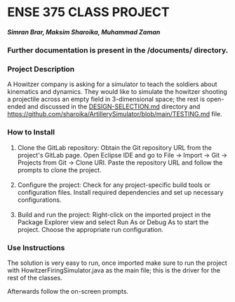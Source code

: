 # ENSE 375 CLASS PROJECT

##### Simran Brar, Maksim Sharoika, Muhammad Zaman

### Further documentation is present in the /documents/ directory. 

### Project Description

A Howitzer company is asking for a simulator to teach the soldiers about kinematics and dynamics. They would like to simulate the howitzer shooting a projectile across an empty field in 3-dimensional space; the rest is open-ended and discussed in the [DESIGN-SELECTION.md](https://github.com/sharoika/ArtillerySimulator/tree/main/documents) directory and https://github.com/sharoika/ArtillerySimulator/blob/main/TESTING.md file. 

### How to Install

1. Clone the GitLab repository: Obtain the Git repository URL from the project's GitLab page. Open Eclipse IDE and go to File -> Import -> Git -> Projects from Git -> Clone URI. Paste the repository URL and follow the prompts to clone the project.
<br><br/>
2. Configure the project: Check for any project-specific build tools or configuration files. Install required dependencies and set up necessary configurations.
<br><br/>
3. Build and run the project: Right-click on the imported project in the Package Explorer view and select Run As or Debug As to start the project. Choose the appropriate run configuration.

### Use Instructions

The solution is very easy to run, once imported make sure to run the project with HowitzerFiringSimulator.java as the main file; this is the driver for the rest of the classes.

Afterwards follow the on-screen prompts. 

<br><br/>
